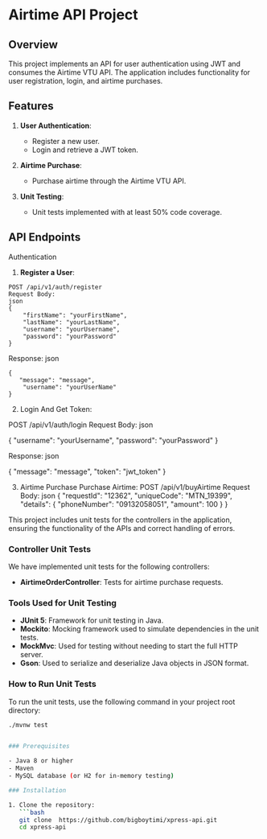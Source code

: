 # Airtime API Project

## Overview

This project implements an API for user authentication using JWT and consumes the Airtime VTU API. The application includes functionality for user registration, login, and airtime purchases.

## Features

1. **User Authentication**: 
   - Register a new user.
   - Login and retrieve a JWT token.

2. **Airtime Purchase**: 
   - Purchase airtime through the Airtime VTU API.

3. **Unit Testing**:
   - Unit tests implemented with at least 50% code coverage.
  
 ##  API Endpoints
Authentication
1. **Register a User**:
```
POST /api/v1/auth/register
Request Body:
json
{
    "firstName": "yourFirstName",
    "lastName": "yourLastName",
    "username": "yourUsername",
    "password": "yourPassword"
}
```
Response:
json
```
{
   "message": "message",
    "username": "yourUserName"
}
```
2. Login And Get Token:

POST /api/v1/auth/login
Request Body:
json

{
    "username": "yourUsername",
    "password": "yourPassword"
}

Response:
json

{
   "message": "message",
    "token": "jwt_token"
}

3. Airtime Purchase
Purchase Airtime:
POST /api/v1/buyAirtime
Request Body:
json
{
    "requestId": "12362",
    "uniqueCode": "MTN_19399",
    "details": {
        "phoneNumber": "09132058051",
        "amount": 100
    }
}

This project includes unit tests for the controllers in the application, ensuring the functionality of the APIs and correct handling of errors.

### Controller Unit Tests

We have implemented unit tests for the following controllers:

- **AirtimeOrderController**: Tests for airtime purchase requests.

### Tools Used for Unit Testing

- **JUnit 5**: Framework for unit testing in Java.
- **Mockito**: Mocking framework used to simulate dependencies in the unit tests.
- **MockMvc**: Used for testing without needing to start the full HTTP server.
- **Gson**: Used to serialize and deserialize Java objects in JSON format.

### How to Run Unit Tests

To run the unit tests, use the following command in your project root directory:

```bash
./mvnw test


### Prerequisites

- Java 8 or higher
- Maven
- MySQL database (or H2 for in-memory testing)

### Installation

1. Clone the repository:
   ```bash
   git clone  https://github.com/bigboytimi/xpress-api.git
   cd xpress-api
